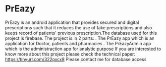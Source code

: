# PrEazy
PrEazy is an android application that provides secured and digital prescriptions such that it reduces the use of fake prescriptions and also keeps record of patients' previous prescription.The database used for this project is firebase. The project is in 2 parts: 
 . The PrEazy app which is an application for Doctor, patients and pharmacies
 . The PrEazyAdmin app which is the administraction app for analytic purpose
If you are interested to know more about this project please check the technical paper: https://tinyurl.com/322pxcx8
Please contact me for database access